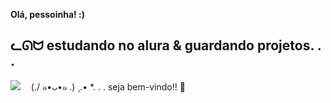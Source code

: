 **Olá, pessoinha! :)**

ᓚᘏᗢ estudando no alura & guardando projetos. . .
 -
 ![](https://media.tenor.com/s-L_uMgbNr0AAAAM/yae-miko-yae-miko-genshin.gif)
ㅤ(./ ๑•ᴗ•๑ \.) ¸.• *. . . seja bem-vindo!! 🍰
